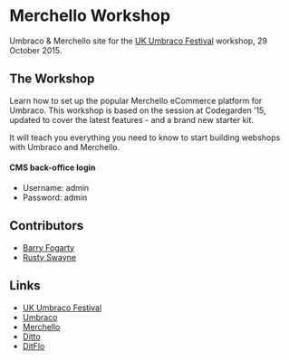 # Merchello Workshop

Umbraco &amp; Merchello site for the [UK Umbraco Festival](http://umbracoukfestival.co.uk/) workshop, 29 October 2015.

## The Workshop

Learn how to set up the popular Merchello eCommerce platform for Umbraco. This workshop is based on the session at Codegarden ’15, updated to cover the latest features - and a brand new starter kit.

It will teach you everything you need to know to start building webshops with Umbraco and Merchello.


#### CMS back-office login  

* Username: admin
* Password: admin


## Contributors

* [Barry Fogarty](https://github.com/BarryFogarty)
* [Rusty Swayne](https://github.com/rustyswayne)


## Links

* [UK Umbraco Festival](http://umbracoukfestival.co.uk/)
* [Umbraco](https://umbraco.com/)
* [Merchello](http://merchello.com/)
* [Ditto](https://github.com/leekelleher/umbraco-ditto)
* [DitFlo](https://github.com/mattbrailsford/umbraco-ditflo)
